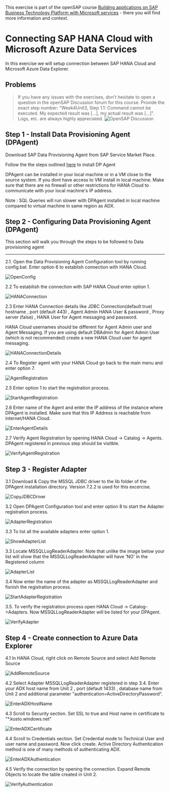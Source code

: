 
This exercise is part of the openSAP course [Building applications on SAP Business Technology Platform with Microsoft services](https://open.sap.com/courses/btpma1) - there you will find more information and context. 

# Connecting SAP HANA Cloud with Microsoft Azure Data Services 


In this exercise we will setup connection between SAP HANA Cloud and Microsoft Azure Data Explorer. 

## Problems
> If you have any issues with the exercises, don't hesitate to open a question in the openSAP Discussion forum for this course. Provide the exact step number: "Week4Unit3, Step 1.1: Command cannot be executed. My expected result was [...], my actual result was [...]". Logs, etc. are always highly appreciated. 
 ![OpenSAP Discussion](../../images/opensap-forum.png)
 
## Step 1 - Install Data Provisioning Agent (DPAgent)

Download SAP Data Provisioning Agent from SAP Service Market Place.

Follow the the steps outlined [here](https://help.sap.com/viewer/7952ef28a6914997abc01745fef1b607/2.0_SPS02/en-US/dd8aaa71a6d4490485b8eb5123f46149.html) to install DP Agent

DPAgent can be installed in your local machine or in a VM close to the source system. If you dont have access to VM install in local machine. Make sure that there are no firewall or other restrictions for HANA Cloud to communicate with your local machine's IP address.

Note : SQL Queries will run slower with DPAgent installed in local machine compared to virtual machine in same region as ADX.
 
## Step 2 - Configuring Data Provisioning Agent (DPAgent)

This section will walk you through the steps to be followed to Data provisioning agent 

---

2.1. Open the Data Provisioning Agent Configuration tool by running config.bat. Enter option 6 to establish connection with HANA Cloud.

![OpenConfig](./images/01.png)

2.2 To estabilish the connection with SAP HANA Cloud enter option 1.

![HANAConnection](./images/02.png)

2.3 Enter HANA Connection details like JDBC Connection(default true) hostname , port (default 443) , Agent Admin HANA User & password , Proxy server (false) , HANA User for Agent messaging and password.

HANA Cloud usernames should be different for Agent Admin user and Agent Messaging. If you are using default DBAdmin for Agent Admin  User (which is not recommended) create a new HANA Cloud user for agent messaging.

![HANAConnectionDetails](./images/03.png)

2.4 To Register agent with your HANA Cloud go back to the main menu and enter option 7.

![AgentRegistration](./images/04.png)

2.5 Enter option 1 to start the registration process.

![StartAgentRegistration](./images/05.png)

2.6 Enter name of the Agent and enter the IP address of the instance where DPAgent is installed. Make sure that this IP Address is reachable from internet/HANA Cloud. 

![EnterAgentDetails](./images/06.png)

2.7 Verify Agent Registration by opening HANA Cloud -> Catalog -> Agents. DPAgent registered in previous step should be visitble.

![VerifyAgentRegistration](./images/07.png)

## Step 3 - Register Adapter

3.1 Download & Copy the MSSQL JDBC driver to the lib folder of the DPAgent installation directory. Version 7.2.2 is used for this excercise. 

![CopyJDBCDriver](./images/08.png)

3.2 Open DPAgent Configuration tool and enter option 8 to start the Adapter registration process.

![AdapterRegistration](./images/09.png)

3.3 To list all the available adapters enter option 1.

![ShowAdapterList](./images/10.png)

3.3 Locate MSSQLLogReaderAdapter. Note that unlike the image below your list will show that the MSSQLLogReaderAdapter will have 'NO' in the Registered column

![AdapterList](./images/12.png)

3.4 Now enter the name of the adapter as MSSQLLogReaderAdapter and fisnish the registration process.

![StartAdapterRegistration](./images/13.png)

3.5. To verify the registration process open HANA Cloud -> Catalog->Adapters. Now MSSQLLogReaderAdapter will be listed for your DPAgent.

![VerifyAdapter](./images/14.png)

## Step 4 - Create connection to Azure Data Explorer

4.1 In HANA Cloud, right click on Remote Source and select Add Remote Source

![AddRemoteSource](./images/15.png)

4.2 Select Adapter MSSQLLogReaderAdapter registered in step 3.4. Enter your ADX host name from Unit 2 , port (default 1433) , database name from Unit 2 and additional parameter "authentication=ActiveDirectoryPassword".

![EnterADXHostName](./images/16.png)

4.3 Scroll to Security section. Set SSL to true and Host name in certificate to "*.kusto.windows.net"

![EnterADXCertificate](./images/17.png)

4.4 Scroll to Credentials section. Set Credential mode to Technical User and user name and password. Now click create. Active Directory Authentication method is one of many methods of authenticating ADX.

![EnterADXAuthentication](./images/18.png)

4.5 Verify the connection by opening the connection. Expand Remote Objects to locate the table created in Unit 2.

![VerifyAuthentication](./images/19.png)
